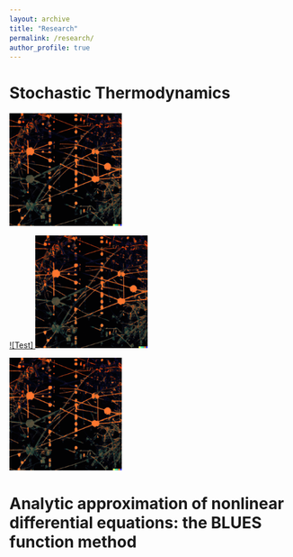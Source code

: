 ```yaml
---
layout: archive
title: "Research"
permalink: /research/
author_profile: true
---
```


Stochastic Thermodynamics
======

<img src='/images/StochTherm.png' width="200" height="200">

[![Test] <img src='/images/StochTherm.png' width="200" height="200">](http://example.com/)

[<img src='/images/StochTherm.png' width="200" height="200">](http://example.com/)

Analytic approximation of nonlinear differential equations: the BLUES function method
======


